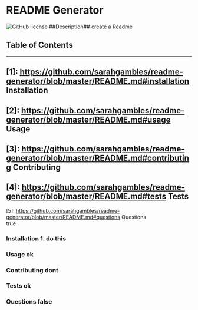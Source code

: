 # README Generator
  ![GitHub license](https://img.shields.io/badge/license-don't-blue)
  ##Description## create a Readme

  ## Table of Contents  
  ---
  [1]: <https://github.com/sarahgambles/readme-generator/blob/master/README.md#installation> Installation  
  ---
  [2]: <https://github.com/sarahgambles/readme-generator/blob/master/README.md#usage> Usage  
  ---
  [3]: <https://github.com/sarahgambles/readme-generator/blob/master/README.md#contributing> Contributing  
  ---
  [4]: <https://github.com/sarahgambles/readme-generator/blob/master/README.md#tests> Tests  
  ---
  [5]: <https://github.com/sarahgambles/readme-generator/blob/master/README.md#questions> Questions  
  true  
  ### Installation 1. do this  
  ### Usage ok  
  ### Contributing dont  
  ### Tests ok  
  ### Questions false  
